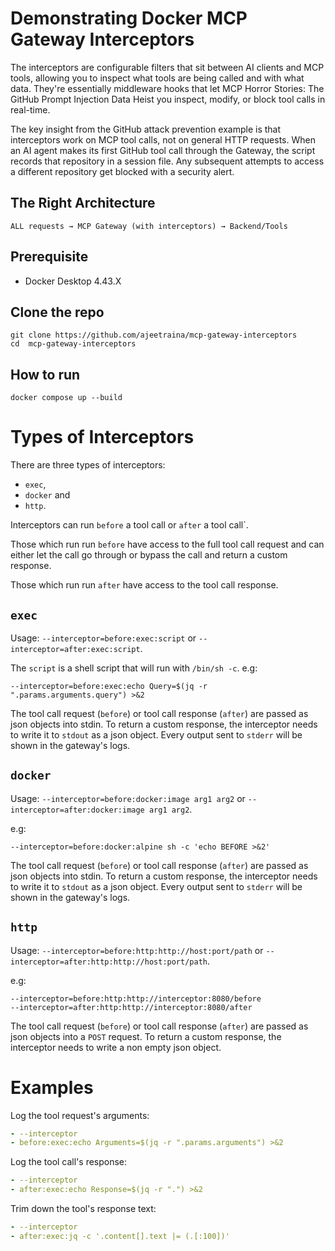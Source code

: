 # Demonstrating Docker MCP Gateway Interceptors

The interceptors are configurable filters that sit between AI clients and MCP tools, allowing you to inspect what tools are being called and with what data. 
They're essentially middleware hooks that let MCP Horror Stories: The GitHub Prompt Injection Data Heist you inspect, modify, or block tool calls in real-time.

The key insight from the GitHub attack prevention example is that interceptors work on MCP tool calls, not on general HTTP requests. When an AI agent makes its first GitHub tool call through the Gateway, the script records that repository in a session file. Any subsequent attempts to access a different repository get blocked with a security alert.

## The Right Architecture

```
ALL requests → MCP Gateway (with interceptors) → Backend/Tools
```

## Prerequisite

- Docker Desktop 4.43.X

## Clone the repo

```console
git clone https://github.com/ajeetraina/mcp-gateway-interceptors
cd  mcp-gateway-interceptors
```

## How to run

```console
docker compose up --build
```

# Types of Interceptors

There are three types of interceptors:
- `exec`, 
- `docker` and 
- `http`.

Interceptors can run `before` a tool call or `after` a tool call`.

Those which run run `before` have access to the full tool call request and
can either let the call go through or bypass the call and return a custom response.

Those which run run `after` have access to the tool call response.

## `exec`

Usage: `--interceptor=before:exec:script` or `--interceptor=after:exec:script`.

The `script` is a shell script that will run with `/bin/sh -c`. e.g:

```
--interceptor=before:exec:echo Query=$(jq -r ".params.arguments.query") >&2
```

The tool call request (`before`) or tool call response (`after`) are passed as json objects into stdin.
To return a custom response, the interceptor needs to write it to `stdout` as a json object.
Every output sent to `stderr` will be shown in the gateway's logs.

## `docker`

Usage: `--interceptor=before:docker:image arg1 arg2` or `--interceptor=after:docker:image arg1 arg2`.

e.g:

```
--interceptor=before:docker:alpine sh -c 'echo BEFORE >&2'
```

The tool call request (`before`) or tool call response (`after`) are passed as json objects into stdin.
To return a custom response, the interceptor needs to write it to `stdout` as a json object.
Every output sent to `stderr` will be shown in the gateway's logs.

## `http`

Usage: `--interceptor=before:http:http://host:port/path` or `--interceptor=after:http:http://host:port/path`.

e.g:

```
--interceptor=before:http:http://interceptor:8080/before
--interceptor=after:http:http://interceptor:8080/after
```

The tool call request (`before`) or tool call response (`after`) are passed as json objects into a `POST` request.
To return a custom response, the interceptor needs to write a non empty json object.

# Examples

Log the tool request's arguments:

```yaml
- --interceptor
- before:exec:echo Arguments=$(jq -r ".params.arguments") >&2
```

Log the tool call's response:

```yaml
- --interceptor
- after:exec:echo Response=$(jq -r ".") >&2
```

Trim down the tool's response text:

```yaml
- --interceptor
- after:exec:jq -c '.content[].text |= (.[:100])'
```


